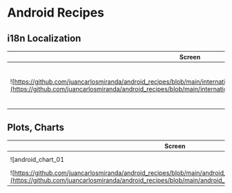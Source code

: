 # Android Recipes



## i18n Localization
| Screen                                                                                                                                                                                                               | Description                                                                                                                                                                                          |   
|----------------------------------------------------------------------------------------------------------------------------------------------------------------------------------------------------------------------|------------------------------------------------------------------------------------------------------------------------------------------------------------------------------------------------------|
| ![https://github.com/juancarlosmiranda/android_recipes/blob/main/internationalization_01](https://github.com/juancarlosmiranda/android_recipes/blob/main/internationalization_01/images/internationalization_01.png) | [internationalization_01](https://github.com/juancarlosmiranda/android_recipes/tree/main/internationalization_01) Example for language configuration. (English, Spanish). Non-persistent parameters. |


## Plots, Charts
| Screen                                                                                                                                                                                         | Description                                                                                                                                                                              |   
|------------------------------------------------------------------------------------------------------------------------------------------------------------------------------------------------|------------------------------------------------------------------------------------------------------------------------------------------------------------------------------------------|
| ![android_chart_01|40](https://github.com/juancarlosmiranda/android_recipes/blob/main/android_chart_01/images/android_chart_01.png)                                                                          | [android_chart_01](https://github.com/juancarlosmiranda/android_recipes/tree/main/android_chart_01) Pie Chart using [AnyChart](https://www.anychart.com/technical-integrations/samples/android-charts/) library.       |
| ![https://github.com/juancarlosmiranda/android_recipes/blob/main/android_chart_02](https://github.com/juancarlosmiranda/android_recipes/blob/main/android_chart_02/images/android_chart_02.png) | [android_chart_02](https://github.com/juancarlosmiranda/android_recipes/tree/main/android_chart_02) Pie Chart using [MPAndroidChart](https://github.com/PhilJay/MPAndroidChart/) library. |